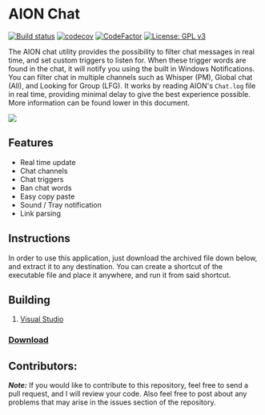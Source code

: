 # AION Chat
[![Build status](https://ci.appveyor.com/api/projects/status/0qak0qddleck0k9i?svg=true)](https://ci.appveyor.com/project/Iswenzz/aion-chat)
[![codecov](https://codecov.io/gh/Iswenzz/AION-Chat/branch/master/graph/badge.svg)](https://codecov.io/gh/Iswenzz/AION-Chat)
[![CodeFactor](https://www.codefactor.io/repository/github/iswenzz/aion-chat/badge)](https://www.codefactor.io/repository/github/iswenzz/aion-chat)
[![License: GPL v3](https://img.shields.io/badge/License-GPLv3-blue.svg)](https://www.gnu.org/licenses/gpl-3.0)

The AION chat utility provides the possibility to filter chat messages in real time, and set custom triggers to listen for. When these trigger words are found in the chat, it will notify you using the built in Windows Notifications. You can filter chat in multiple channels such as Whisper (PM), Global chat (All), and Looking for Group (LFG). It works by reading AION's ``Chat.log`` file in real time, providing minimal delay to give the best experience possible. More information can be found lower in this document.

![](https://i.imgur.com/tyhB0rJ.png)

## Features ##

* Real time update
* Chat channels
* Chat triggers
* Ban chat words
* Easy copy paste
* Sound / Tray notification
* Link parsing

## Instructions
In order to use this application, just download the archived file down below, and extract it to any destination. You can create a shortcut of the executable file and place it anywhere, and run it from said shortcut.

## Building
1. [Visual Studio](https://visualstudio.microsoft.com/)

### [Download](https://github.com/Iswenzz/AION-Chat/releases)

## Contributors:
***Note:*** If you would like to contribute to this repository, feel free to send a pull request, and I will review your code. Also feel free to post about any problems that may arise in the issues section of the repository.
